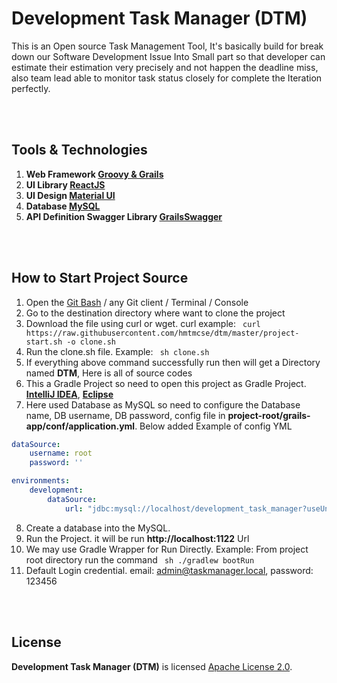 # Development Task Manager (DTM)
This is an Open source Task Management Tool, It's basically build for break down our Software Development Issue Into Small part
so that developer can estimate their estimation very precisely and not happen the deadline miss, also team lead able to monitor
task status closely for complete the Iteration perfectly. 


<br/>
<br/>

## Tools & Technologies
1. **Web Framework [Groovy & Grails](https://grails.org/)**
2. **UI Library [ReactJS](https://reactjs.org/)**
3. **UI Design [Material UI](https://material-ui.com/)**
4. **Database [MySQL](https://www.mysql.com/)**
5. **API Definition Swagger Library [GrailsSwagger](https://github.com/hmtmcse/grails-swagger/)**


<br/>
<br/>

## How to Start Project Source
1. Open the [Git Bash](https://git-scm.com/downloads) / any Git client / Terminal / Console
2. Go to the destination directory where want to clone the project
3. Download the file using curl or wget. curl example: ``` curl https://raw.githubusercontent.com/hmtmcse/dtm/master/project-start.sh -o clone.sh```
4. Run the clone.sh file. Example: ``` sh clone.sh```
5. If everything above command successfully run then will get a Directory named **DTM**, Here is all of source codes
6. This a Gradle Project so need to open this project as Gradle Project. **[IntelliJ IDEA](https://www.jetbrains.com/idea/download)**, **[Eclipse](https://www.eclipse.org/downloads/)**
7. Here used Database as MySQL so need to configure the Database name, DB username, DB password, config file in **project-root/grails-app/conf/application.yml**. Below added Example of config YML
```yaml
dataSource:
    username: root
    password: ''

environments:
    development:
        dataSource:
            url: "jdbc:mysql://localhost/development_task_manager?useUnicode=yes&characterEncoding=UTF-8"    
```
8. Create a database into the MySQL.
9. Run the Project. it will be run **http://localhost:1122** Url
10. We may use Gradle Wrapper for Run Directly. Example: From project root directory run the command ``` sh ./gradlew bootRun```
11. Default Login credential. email: admin@taskmanager.local, password: 123456





<br/>
<br/>

License
-------
**Development Task Manager (DTM)** is licensed [Apache License 2.0](http://www.apache.org/licenses/LICENSE-2.0).

